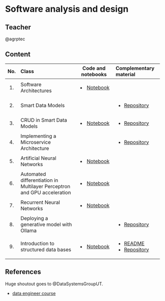  # Software analysis and design

## Teacher
@agrptec


## Content

| No.        | Class          |Code and notebooks |  Complementary material|
| :-------------: |:-------------| :-----:| :-----|
| 1.              | Software Architectures|  <ul> <li>[Notebook](notebooks/quality_attributes_in_sw.ipynb) </li> </ul> | 
| 2.              | Smart Data Models| |  <ul> <li>[Repository](https://github.com/FIWARE/tutorials.Getting-Started.git) </li> </ul> | 
| 3.              | CRUD in Smart Data Models| <ul> <li>[Notebook](notebooks/reading_context.ipynb) </li> </ul>  |<ul> <li>[Repository](https://github.com/FIWARE/tutorials.CRUD-Operations.git) </li> </ul> | 
| 4.              | Implementing a Microservice Architecture|  | <ul> <li>[Repository](https://github.com/FIWARE/real-time-inference-ai-service.git) </li> </ul> | 
| 5.              | Artificial Neural Networks|  <ul> <li>[Notebook](notebooks/IntroANN.ipynb) </li> </ul> | 
| 6.              | Automated differentiation in Multilayer Perceptron and GPU acceleration|  <ul> <li>[Notebook](notebooks/acceleration_DNN_pynb.ipynb) </li> </ul> | 
| 7.              | Recurrent Neural Networks|  <ul> <li>[Notebook](notebooks/1_Sequence_to_Sequence_Learning_with_Neural_Networks.ipynb) </li> </ul> | 
| 8.              | Deploying a generative model with Ollama| |  <ul> <li>[Repository](https://github.com/ollama/ollama.git) </li> </ul> | 
| 9.              | Introduction to structured data bases|  <ul> <li>[Notebook](notebooks/postgres.ipynb) </li> </ul> |  <ul> <li>[README](postgres.md) </li> <li>[Repository](https://github.com/Wathon/Data-Modeling-with-Postgres.git) </li> </ul> | 








## References

Huge shoutout goes to @DataSystemsGroupUT.

 - [data engineer course](https://github.com/DataSystemsGroupUT/dataeng.git)
